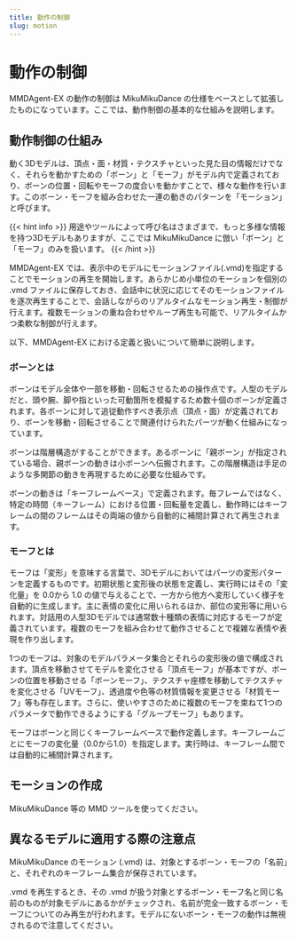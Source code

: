 ```yaml
---
title: 動作の制御
slug: motion
---
```

# 動作の制御

MMDAgent-EX の動作の制御は MikuMikuDance の仕様をベースとして拡張したものになっています。ここでは、動作制御の基本的な仕組みを説明します。

## 動作制御の仕組み

動く3Dモデルは、頂点・面・材質・テクスチャといった見た目の情報だけでなく、それらを動かすための「ボーン」と「モーフ」がモデル内で定義されており、ボーンの位置・回転やモーフの度合いを動かすことで、様々な動作を行います。このボーン・モーフを組み合わせた一連の動きのパターンを「モーション」と呼びます。

{{< hint info >}}
用途やツールによって呼び名はさまざまで、もっと多様な情報を持つ3Dモデルもありますが、ここでは MikuMikuDance に倣い「ボーン」と「モーフ」のみを扱います。
{{< /hint >}}

MMDAgent-EX では、表示中のモデルにモーションファイル(.vmd)を指定することでモーションの再生を開始します。あらかじめ小単位のモーションを個別の .vmd ファイルに保存しておき、会話中に状況に応じてそのモーションファイルを逐次再生することで、会話しながらのリアルタイムなモーション再生・制御が行えます。複数モーションの重ね合わせやループ再生も可能で、リアルタイムかつ柔軟な制御が行えます。

以下、MMDAgent-EX における定義と扱いについて簡単に説明します。

### ボーンとは

ボーンはモデル全体や一部を移動・回転させるための操作点です。人型のモデルだと、頭や腕、脚や指といった可動箇所を模擬するため数十個のボーンが定義されます。各ボーンに対して追従動作すべき表示点（頂点・面）が定義されており、ボーンを移動・回転させることで関連付けられたパーツが動く仕組みになっています。

ボーンは階層構造がすることができます。あるボーンに「親ボーン」が指定されている場合、親ボーンの動きは小ボーンへ伝搬されます。この階層構造は手足のような多関節の動きを再現するために必要な仕組みです。

ボーンの動きは「キーフレームベース」で定義されます。毎フレームではなく、特定の時間（キーフレーム）における位置・回転量を定義し、動作時にはキーフレームの間のフレームはその両端の値から自動的に補間計算されて再生されます。

### モーフとは

モーフは「変形」を意味する言葉で、3Dモデルにおいてはパーツの変形パターンを定義するものです。初期状態と変形後の状態を定義し、実行時にはその「変化量」を 0.0から 1.0 の値で与えることで、一方から他方へ変形していく様子を自動的に生成します。主に表情の変化に用いられるほか、部位の変形等に用いられます。対話用の人型3Dモデルでは通常数十種類の表情に対応するモーフが定義されています。複数のモーフを組み合わせて動作させることで複雑な表情や表現を作り出します。

1つのモーフは、対象のモデルパラメータ集合とそれらの変形後の値で構成されます。頂点を移動させてモデルを変化させる「頂点モーフ」が基本ですが、ボーンの位置を移動させる「ボーンモーフ」、テクスチャ座標を移動してテクスチャを変化させる「UVモーフ」、透過度や色等の材質情報を変更させる「材質モーフ」等も存在します。さらに、使いやすさのために複数のモーフを束ねて1つのパラメータで動作できるようにする「グループモーフ」もあります。

モーフはボーンと同じくキーフレームベースで動作定義します。キーフレームごとにモーフの変化量（0.0から1.0）を指定します。実行時は、キーフレーム間では自動的に補間計算されます。

## モーションの作成

MikuMikuDance 等の MMD ツールを使ってください。

## 異なるモデルに適用する際の注意点

MikuMikuDance のモーション (.vmd) は、対象とするボーン・モーフの「名前」と、それぞれのキーフレーム集合が保存されています。

.vmd を再生するとき、その .vmd が扱う対象とするボーン・モーフ名と同じ名前のものが対象モデルにあるかがチェックされ、名前が完全一致するボーン・モーフについてのみ再生が行われます。モデルにないボーン・モーフの動作は無視されるので注意してください。